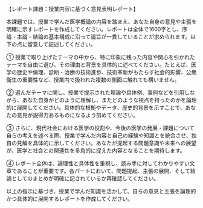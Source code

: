 【レポート課題：授業内容に基づく意見表明レポート】

本課題では、授業で学んだ医学概論の内容を踏まえ、あなた自身の意見や主張を明確に示すレポートを作成してください。レポートは全体で1600字とし、序論・本論・結論の基本構成に沿って論旨が一貫していることが求められます。以下の点に留意して記述してください。

① 授業で取り上げたテーマの中から、特に印象に残った内容や関心を引かれたテーマを自由に選び、その理由と背景を具体的に述べてください。たとえば、医学の歴史や倫理、診断・治療の技術進歩、技術革新がもたらす社会的影響、公衆衛生の重要性など、授業内で扱われた複数の側面に触れても構いません。

② 選んだテーマに関し、授業で提示された理論や具体例、事例などを引用しながら、あなた自身がどのように理解し、またどのような視点を持ったのかを論理的に展開してください。具体的な根拠やデータ、歴史的背景を示すことで、あなたの意見が説得力あるものになるよう努めてください。

③ さらに、現代社会における医学の役割や、今後の医学の発展・課題について自らの考えを述べる際、授業で学んだ内容と自己の経験や知識とを統合させ、独自の見解を具体的に示してください。あなたが提起する問題意識や未来への展望が、医学と社会との関連性を多角的に捉えた内容となることを期待します。

④ レポート全体は、論理性と具体性を重視し、読み手に対してわかりやすい文章であることが重要です。各パートにおいて、問題提起、主張の展開、そして結論としてのまとめが明確に記されているか再確認してください。

以上の指示に基づき、授業で学んだ知識を活かして、自らの意見と主張を論理的かつ具体的に展開するレポートを作成してください。